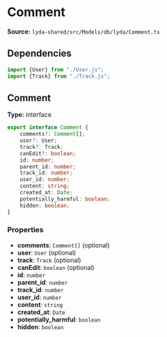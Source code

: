 # Comment

**Source:** `lyda-shared/src/Models/db/lyda/Comment.ts`

## Dependencies

```typescript
import {User} from "./User.js";
import {Track} from "./Track.js";
```

## Comment

**Type:** interface

```typescript
export interface Comment {
    comments?: Comment[];
    user?: User;
    track?: Track;
    canEdit?: boolean;
    id: number;
    parent_id: number;
    track_id: number;
    user_id: number;
    content: string;
    created_at: Date;
    potentially_harmful: boolean;
    hidden: boolean;
}
```

### Properties

- **comments**: `C​o​m​m​e​n​t[]` (optional)
- **user**: `U​s​e​r` (optional)
- **track**: `T​r​a​c​k` (optional)
- **canEdit**: `boolean` (optional)
- **id**: `number`
- **parent_id**: `number`
- **track_id**: `number`
- **user_id**: `number`
- **content**: `string`
- **created_at**: `D​a​t​e`
- **potentially_harmful**: `boolean`
- **hidden**: `boolean`

